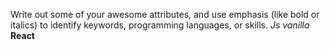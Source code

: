 Write out some of your awesome attributes, and use emphasis (like bold or italics) to identify keywords, programming languages, or skills. 
*Js vanilla*
**React**
